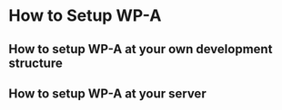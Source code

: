 # How to Setup WP-A



## How to setup WP-A at your own development structure


## How to setup WP-A at your server

